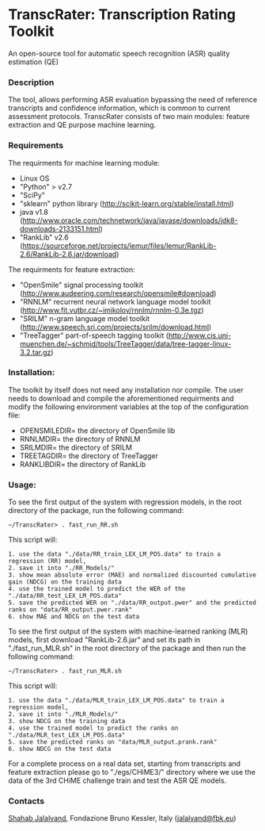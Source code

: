 # TranscRater: Transcription Rating Toolkit
An open-source tool for  automatic speech recognition (ASR) quality estimation (QE)

### Description
The tool, allows performing ASR evaluation bypassing the need of reference transcripts and confidence information, which is common to current assessment protocols.
TranscRater consists of two main modules: feature extraction and QE purpose machine learning. 

### Requirements
The requirments for machine learning module:
- Linux OS
- "Python" > v2.7
- "SciPy" 
- "sklearn" python library (http://scikit-learn.org/stable/install.html)
- java v1.8 (http://www.oracle.com/technetwork/java/javase/downloads/jdk8-downloads-2133151.html)
- "RankLib" v2.6 (https://sourceforge.net/projects/lemur/files/lemur/RankLib-2.6/RankLib-2.6.jar/download)

The requirments for feature extraction:
- "OpenSmile" signal processing toolkit (http://www.audeering.com/research/opensmile#download)
- "RNNLM" recurrent neural network language model toolkit (http://www.fit.vutbr.cz/~imikolov/rnnlm/rnnlm-0.3e.tgz)
- "SRILM" n-gram language model toolkit (http://www.speech.sri.com/projects/srilm/download.html)
- "TreeTagger" part-of-speech tagging toolkit (http://www.cis.uni-muenchen.de/~schmid/tools/TreeTagger/data/tree-tagger-linux-3.2.tar.gz)

### Installation:
The toolkit by itself does not need any installation nor compile. The user needs to download and compile the aforementioned requirments and modify the following environment variables at the top of the configuration file:

- OPENSMILEDIR= the directory of OpenSmile lib
- RNNLMDIR= the directory of RNNLM
- SRILMDIR= the directory of SRILM
- TREETAGDIR= the directory of TreeTagger
- RANKLIBDIR= the directory of RankLib

### Usage:
To see the first output of the system with regression models, in the root directory of the package, run the following command:
```
~/TranscRater> . fast_run_RR.sh
```

This script will:
```
1. use the data "./data/RR_train_LEX_LM_POS.data" to train a regression (RR) model,
2. save it into "./RR_Models/"
3. show mean absolute error (MAE) and normalized discounted cumulative gain (NDCG) on the training data
4. use the trained model to predict the WER of the "./data/RR_test_LEX_LM_POS.data"
5. save the predicted WER on "./data/RR_output.pwer" and the predicted ranks on "data/RR_output.pwer.rank"
6. show MAE and NDCG on the test data
```

To see the first output of the system with machine-learned ranking (MLR) models, first download "RankLib-2.6.jar" and set its path in "./fast_run_MLR.sh" in the root directory of the package and then run the following command:
```
~/TranscRater> . fast_run_MLR.sh
```
This script will:
```
1. use the data "./data/MLR_train_LEX_LM_POS.data" to train a regression model,
2. save it into "./MLR_Models/"
3. show NDCG on the training data
4. use the trained model to predict the ranks on "./data/MLR_test_LEX_LM_POS.data"
5. save the predicted ranks on "data/MLR_output.prank.rank"
6. show NDCG on the test data
```
For a complete process on a real data set, starting from transcripts and feature extraction please go to "./egs/CHiME3/" directory where we use the data of the 3rd CHiME challenge train and test the ASR QE models. 

### Contacts
[Shahab Jalalvand](https://hlt-mt.fbk.eu/people/profile/jalalvand), Fondazione Bruno Kessler, Italy (jalalvand@fbk.eu)


